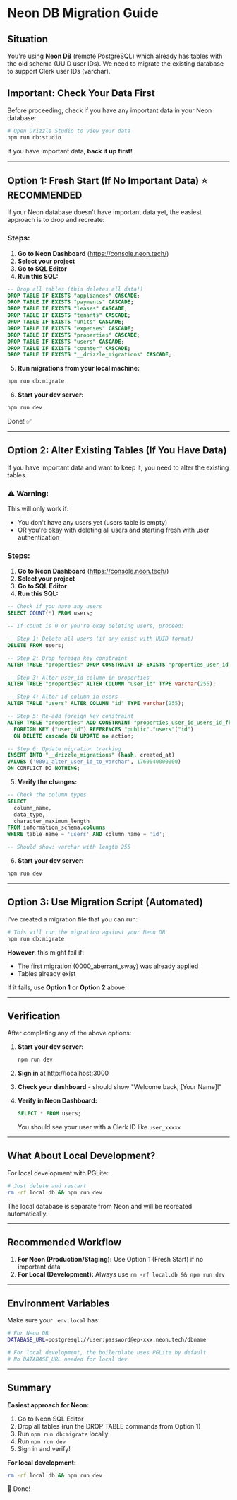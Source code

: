 # Neon DB Migration Guide

## Situation

You're using **Neon DB** (remote PostgreSQL) which already has tables with the old schema (UUID user IDs). We need to migrate the existing database to support Clerk user IDs (varchar).

## Important: Check Your Data First

Before proceeding, check if you have any important data in your Neon database:

```bash
# Open Drizzle Studio to view your data
npm run db:studio
```

If you have important data, **back it up first!**

---

## Option 1: Fresh Start (If No Important Data) ⭐ RECOMMENDED

If your Neon database doesn't have important data yet, the easiest approach is to drop and recreate:

### Steps:

1. **Go to Neon Dashboard** (https://console.neon.tech/)
2. **Select your project**
3. **Go to SQL Editor**
4. **Run this SQL:**

```sql
-- Drop all tables (this deletes all data!)
DROP TABLE IF EXISTS "appliances" CASCADE;
DROP TABLE IF EXISTS "payments" CASCADE;
DROP TABLE IF EXISTS "leases" CASCADE;
DROP TABLE IF EXISTS "tenants" CASCADE;
DROP TABLE IF EXISTS "units" CASCADE;
DROP TABLE IF EXISTS "expenses" CASCADE;
DROP TABLE IF EXISTS "properties" CASCADE;
DROP TABLE IF EXISTS "users" CASCADE;
DROP TABLE IF EXISTS "counter" CASCADE;
DROP TABLE IF EXISTS "__drizzle_migrations" CASCADE;
```

5. **Run migrations from your local machine:**

```bash
npm run db:migrate
```

6. **Start your dev server:**

```bash
npm run dev
```

Done! ✅

---

## Option 2: Alter Existing Tables (If You Have Data)

If you have important data and want to keep it, you need to alter the existing tables.

### ⚠️ Warning:

This will only work if:
- You don't have any users yet (users table is empty)
- OR you're okay with deleting all users and starting fresh with user authentication

### Steps:

1. **Go to Neon Dashboard** (https://console.neon.tech/)
2. **Select your project**
3. **Go to SQL Editor**
4. **Run this SQL:**

```sql
-- Check if you have any users
SELECT COUNT(*) FROM users;

-- If count is 0 or you're okay deleting users, proceed:

-- Step 1: Delete all users (if any exist with UUID format)
DELETE FROM users;

-- Step 2: Drop foreign key constraint
ALTER TABLE "properties" DROP CONSTRAINT IF EXISTS "properties_user_id_users_id_fk";

-- Step 3: Alter user_id column in properties
ALTER TABLE "properties" ALTER COLUMN "user_id" TYPE varchar(255);

-- Step 4: Alter id column in users
ALTER TABLE "users" ALTER COLUMN "id" TYPE varchar(255);

-- Step 5: Re-add foreign key constraint
ALTER TABLE "properties" ADD CONSTRAINT "properties_user_id_users_id_fk" 
  FOREIGN KEY ("user_id") REFERENCES "public"."users"("id") 
  ON DELETE cascade ON UPDATE no action;

-- Step 6: Update migration tracking
INSERT INTO "__drizzle_migrations" (hash, created_at)
VALUES ('0001_alter_user_id_to_varchar', 1760040000000)
ON CONFLICT DO NOTHING;
```

5. **Verify the changes:**

```sql
-- Check the column types
SELECT 
  column_name, 
  data_type, 
  character_maximum_length
FROM information_schema.columns
WHERE table_name = 'users' AND column_name = 'id';

-- Should show: varchar with length 255
```

6. **Start your dev server:**

```bash
npm run dev
```

---

## Option 3: Use Migration Script (Automated)

I've created a migration file that you can run:

```bash
# This will run the migration against your Neon DB
npm run db:migrate
```

**However**, this might fail if:
- The first migration (0000_aberrant_sway) was already applied
- Tables already exist

If it fails, use **Option 1** or **Option 2** above.

---

## Verification

After completing any of the above options:

1. **Start your dev server:**
   ```bash
   npm run dev
   ```

2. **Sign in** at http://localhost:3000

3. **Check your dashboard** - should show "Welcome back, [Your Name]!"

4. **Verify in Neon Dashboard:**
   ```sql
   SELECT * FROM users;
   ```
   You should see your user with a Clerk ID like `user_xxxxx`

---

## What About Local Development?

For local development with PGLite:

```bash
# Just delete and restart
rm -rf local.db && npm run dev
```

The local database is separate from Neon and will be recreated automatically.

---

## Recommended Workflow

1. **For Neon (Production/Staging):** Use Option 1 (Fresh Start) if no important data
2. **For Local (Development):** Always use `rm -rf local.db && npm run dev`

---

## Environment Variables

Make sure your `.env.local` has:

```bash
# For Neon DB
DATABASE_URL=postgresql://user:password@ep-xxx.neon.tech/dbname

# For local development, the boilerplate uses PGLite by default
# No DATABASE_URL needed for local dev
```

---

## Summary

**Easiest approach for Neon:**
1. Go to Neon SQL Editor
2. Drop all tables (run the DROP TABLE commands from Option 1)
3. Run `npm run db:migrate` locally
4. Run `npm run dev`
5. Sign in and verify!

**For local development:**
```bash
rm -rf local.db && npm run dev
```

🎉 Done!

